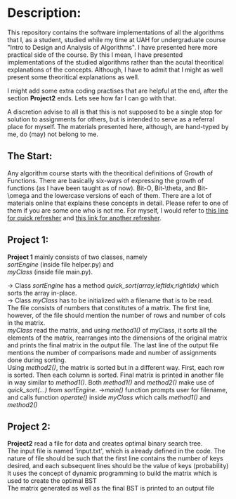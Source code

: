 # Description:  
This repository contains the software implementations of all the algorithms that I, as a student, studied while my time at UAH for undergraduate course "Intro to Design and Analysis of Algorithms". I have presented here more practical side of the course. By this I mean, I have presented implementations of the studied algorithms rather than the acutal theoritical explanations of the concepts. Although, I have to admit that I might as well present some theoritical explanations as well.

I might add some extra coding practises that are helpful at the end, after the section **Project2** ends. Lets see how far I can go with that.

A discretion advise to all is that this is not supposed to be a single stop for solution to assignments for others, but is intended to serve as a referral place for myself. The materials presented here, although, are hand-typed by me, do (may) not belong to me.

## The Start:  
  
Any algorithm course starts with the theoritical definitions of Growth of Functions. There are basically six-ways of expressing the growth of functions (as I have been taught as of now). Bit-O, Bit-\theta, and Bit-\omega and the lowercase versions of each of them. There are a lot of materials online that explains these concepts in detail. Please refer to one of them if you are some one who is not me. For myself, I would refer to [this line for quick refresher](https://cathyatseneca.gitbooks.io/data-structures-and-algorithms/content/analysis/notations.html) and [this link for another refresher](https://stackoverflow.com/questions/1364444/difference-between-big-o-and-little-o-notation).

## Project 1:  
**Project 1** mainly consists of two classes, namely  
 *sortEngine* (inside file helper.py) and  
 *myClass* (inside file main.py).  

-> Class *sortEngine* has a method *quick_sort(array,leftIdx,rightIdx)* which sorts the array in-place.  
-> Class *myClass* has to be initialized with a filename that is to be read.  
   The file consists of numbers that constitutes of a matrix. The first line, however, of the file should mention the number of rows and number of cols in the matrix.  
   *myClass* read the matrix, and using *method1()* of myClass, it sorts all the elements of the matrix, rearranges into the dimensions of the original matrix and prints the final matrix in the output file. The last line of the output file mentions the number of comparisons made and number of assignments done during sorting.  
   Using *method2()*, the matrix is sorted but in a different way. First, each row is sorted. Then each column is sorted. Final matrix is printed in another file in way similar to *method1()*. Both *method1()* and *method2()* make use of *quick_sort(...)*  from *sortEngine*.
->*main()* function prompts user for filename, and calls function *operate()* inside *myClass* which calls *method1()* and *method2()* 
  
## Project 2:  
**Project2** read a file for data and creates optimal binary search tree.  
The input file is named 'input.txt', which is already defined in the code. The nature of file should be such that the first line contains the number of keys desired, and each subsequent lines should be the value of keys (probability)  
It uses the concept of dynamic programming to build the matrix which is used to create the optimal BST  
The matrix generated as well as the final BST is printed to an output file